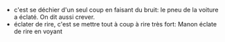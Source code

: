 - c'est se déchier d'un seul coup en faisant du bruit: le pneu de la voiture a éclaté.
  On dit aussi crever.
- éclater de rire, c'est se mettre tout à coup à rire très fort: Manon éclate de rire en voyant